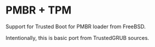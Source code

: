 PMBR + TPM
========

Support for Trusted Boot for PMBR loader from FreeBSD.

Intentionally, this is basic port from TrustedGRUB sources.
